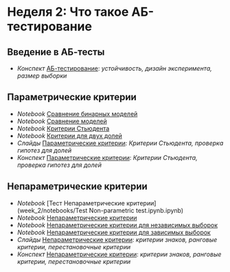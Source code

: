 # Неделя 2: Что такое АБ-тестирование
## Введение в АБ-тесты
 * _Конспект_ [АБ-тестирование](week_2/materials/2-1.Vvedenye_v_AB_testy.pdf): _устойчивость, дизайн эксперимента, размер выборки_

## Параметрические критерии
 * _Notebook_ [Сравнение бинарных моделей](week_2/notebooks/comparison_models_ber.ipynb)
 * _Notebook_ [Сравнение моделей](week_2/notebooks/comparison_models.ipynb)
 * _Notebook_ [Критерии Стьюдента](week_2/notebooks/stat.student_tests.ipynb)
 * _Notebook_ [Критерии для двух долей](week_2/notebooks/stat.two_proportions_diff_test.ipynb)
 * _Слайды_ [Параметрические критерии](week_2/materials/2.2.Parametricheskie_kriterii_Slides.pdf): _Критерии Стьюдента, проверка гипотез для долей_
 * _Конспект_ [Параметрические критерии](week_2/materials/2-2.Parametricheskie_kriterii.pdf): _Критерии Стьюдента, проверка гипотез для долей_

## Непараметрические критерии
 * _Notebook_ [Тест Непараметрические критерии](week_2/notebooks/Test Non-parametric test.ipynb.ipynb)
 * _Notebook_ [Непараметрические критерии](week_2/notebooks/stat.non_parametric_tests_1sample.ipynb)
 * _Notebook_ [Непараметрические критерии для независимых выборок](week_2/notebooks/stat.non_parametric_tests_ind.ipynb)
 * _Notebook_ [Непараметрические критерии для зависимых выборок](week_2/notebooks/stat.non_parametric_tests_rel.ipynb)
 * _Слайды_ [Непараметрические критерии](week_2/materials/2.3.Neparametricheskie_kriterii_Slides.pdf): _критерии знаков, ранговые критерии, перестановочные критерии_
 * _Конспект_ [Непараметрические критерии](week_2/materials/2-3.Neparametricheskie_kriterii.pdf): _критерии знаков, ранговые критерии, перестановочные критерии_
